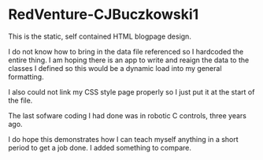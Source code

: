 # RedVenture-CJBuczkowski1

This is the static, self contained HTML blogpage design.

I do not know how to bring in the data file referenced so I hardcoded the entire thing.  I am hoping there is an app to write and reaign the data to the classes I defined so this would be a dynamic load into my general formatting.

I also could not link my CSS style page properly so I just put it at the start of the file.

The last sofware coding I had done was in robotic C controls, three years ago.

I do hope this demonstrates how I can teach myself anything in a short period to get a job done.  I added something to compare.

